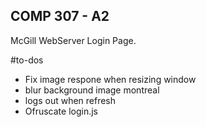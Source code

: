 ## COMP 307 - A2
McGill WebServer Login Page.

#to-dos
* Fix image respone when resizing window
* blur background image montreal
* logs out when refresh
* Ofruscate login.js

